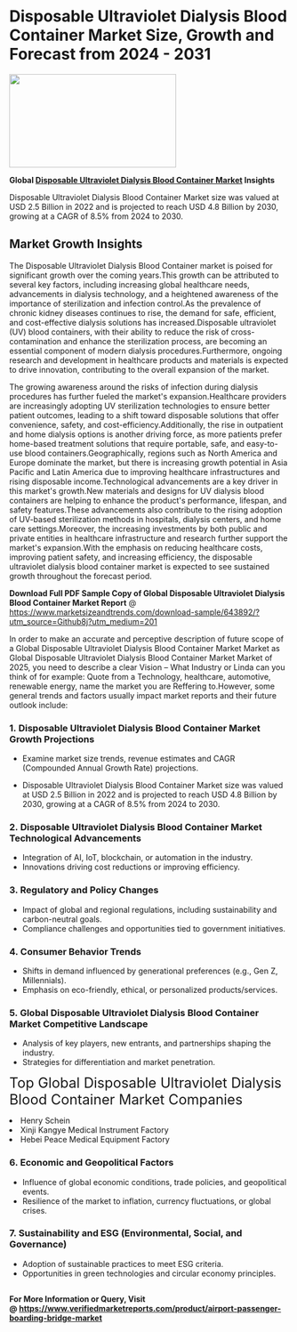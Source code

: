 <H1>Disposable Ultraviolet Dialysis Blood Container Market Size, Growth and Forecast from 2024 - 2031</H1><img class="aligncenter size-medium wp-image-584254" src="https://thirdeyenews.in/wp-content/uploads/2024/09/Global-Market-Research-300x168.jpeg" alt="" width="300" height="168" /><p><strong>Global&nbsp;<a href="https://www.marketsizeandtrends.com/download-sample/643892/?utm_source=Github8j?utm_medium=201">Disposable Ultraviolet Dialysis Blood Container Market</a> Insights</strong></p><p>Disposable Ultraviolet Dialysis Blood Container Market size was valued at USD 2.5 Billion in 2022 and is projected to reach USD 4.8 Billion by 2030, growing at a CAGR of 8.5% from 2024 to 2030.</p><p><h2>Market Growth Insights</h2> <p>The Disposable Ultraviolet Dialysis Blood Container market is poised for significant growth over the coming years.This growth can be attributed to several key factors, including increasing global healthcare needs, advancements in dialysis technology, and a heightened awareness of the importance of sterilization and infection control.As the prevalence of chronic kidney diseases continues to rise, the demand for safe, efficient, and cost-effective dialysis solutions has increased.Disposable ultraviolet (UV) blood containers, with their ability to reduce the risk of cross-contamination and enhance the sterilization process, are becoming an essential component of modern dialysis procedures.Furthermore, ongoing research and development in healthcare products and materials is expected to drive innovation, contributing to the overall expansion of the market.</p> <p>The growing awareness around the risks of infection during dialysis procedures has further fueled the market's expansion.Healthcare providers are increasingly adopting UV sterilization technologies to ensure better patient outcomes, leading to a shift toward disposable solutions that offer convenience, safety, and cost-efficiency.Additionally, the rise in outpatient and home dialysis options is another driving force, as more patients prefer home-based treatment solutions that require portable, safe, and easy-to-use blood containers.Geographically, regions such as North America and Europe dominate the market, but there is increasing growth potential in Asia Pacific and Latin America due to improving healthcare infrastructures and rising disposable income.Technological advancements are a key driver in this market's growth.New materials and designs for UV dialysis blood containers are helping to enhance the product's performance, lifespan, and safety features.These advancements also contribute to the rising adoption of UV-based sterilization methods in hospitals, dialysis centers, and home care settings.Moreover, the increasing investments by both public and private entities in healthcare infrastructure and research further support the market's expansion.With the emphasis on reducing healthcare costs, improving patient safety, and increasing efficiency, the disposable ultraviolet dialysis blood container market is expected to see sustained growth throughout the forecast period.</p> <p><span class=""><strong>Download Full PDF Sample Copy of Global Disposable Ultraviolet Dialysis Blood Container Market Report</strong> @ <a href="https://www.marketsizeandtrends.com/download-sample/643892/?utm_source=Github8j?utm_medium=201" target="_blank">https://www.marketsizeandtrends.com/download-sample/643892/?utm_source=Github8j?utm_medium=201</a></span></p><p>In order to make an accurate and perceptive description of future scope of a Global&nbsp;Disposable Ultraviolet Dialysis Blood Container Market Market as Global&nbsp;Disposable Ultraviolet Dialysis Blood Container Market Market of 2025, you need to describe a clear Vision &ndash; What Industry or Linda can you think of for example: Quote from a Technology, healthcare, automotive, renewable energy, name the market you are Reffering to.However, some general trends and factors usually impact market reports and their future outlook include:</p><h3>1.&nbsp;<strong>Disposable Ultraviolet Dialysis Blood Container Market Growth Projections</strong></h3><ul><li>Examine market size trends, revenue estimates and CAGR (Compounded Annual Growth Rate) projections.</li><li><p>Disposable Ultraviolet Dialysis Blood Container Market size was valued at USD 2.5 Billion in 2022 and is projected to reach USD 4.8 Billion by 2030, growing at a CAGR of 8.5% from 2024 to 2030.</p></li></ul><h3>2.&nbsp;<strong>Disposable Ultraviolet Dialysis Blood Container Market Technological Advancements</strong></h3><ul><li>Integration of AI, IoT, blockchain, or automation in the industry.</li><li>Innovations driving cost reductions or improving efficiency.</li></ul><h3>3.&nbsp;<strong>Regulatory and Policy Changes</strong></h3><ul><li>Impact of global and regional regulations, including sustainability and carbon-neutral goals.</li><li>Compliance challenges and opportunities tied to government initiatives.</li></ul><h3>4.&nbsp;<strong>Consumer Behavior Trends</strong></h3><ul><li>Shifts in demand influenced by generational preferences (e.g., Gen Z, Millennials).</li><li>Emphasis on eco-friendly, ethical, or personalized products/services.</li></ul><h3>5.&nbsp;<strong>Global Disposable Ultraviolet Dialysis Blood Container Market Competitive Landscape</strong></h3><ul><li>Analysis of key players, new entrants, and partnerships shaping the industry.</li><li>Strategies for differentiation and market penetration.</li></ul><p data-pm-slice="1 1 []"><span style="color: inherit; font-family: inherit; font-size: 25px;">Top Global Disposable Ultraviolet Dialysis Blood Container Market Companies</span></p><div class="" data-test-id=""><p><li>Henry Schein</li><li> Xinji Kangye Medical Instrument Factory</li><li> Hebei Peace Medical Equipment Factory</li></p></div><h3>6.&nbsp;<strong>Economic and Geopolitical Factors</strong></h3><ul><li>Influence of global economic conditions, trade policies, and geopolitical events.</li><li>Resilience of the market to inflation, currency fluctuations, or global crises.</li></ul><h3>7.&nbsp;<strong>Sustainability and ESG (Environmental, Social, and Governance)</strong></h3><ul><li>Adoption of sustainable practices to meet ESG criteria.</li><li>Opportunities in green technologies and circular economy principles.</li></ul><h2><strong style="font-size: 14px;">For More Information or Query, Visit @&nbsp;</strong><a style="background-color: #ffffff; font-size: 14px;" href="https://www.marketsizeandtrends.com/report/disposable-ultraviolet-dialysis-blood-container-market/" target="_blank">https://www.verifiedmarketreports.com/product/airport-passenger-boarding-bridge-market</a></h2>